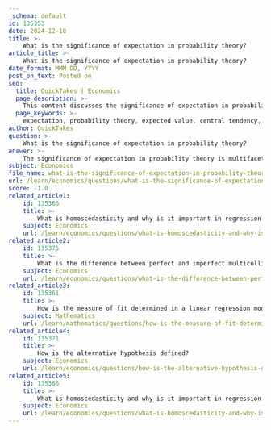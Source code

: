 ```yaml
---
_schema: default
id: 135353
date: 2024-12-18
title: >-
    What is the significance of expectation in probability theory?
article_title: >-
    What is the significance of expectation in probability theory?
date_format: MMM DD, YYYY
post_on_text: Posted on
seo:
  title: QuickTakes | Economics
  page_description: >-
    This content discusses the significance of expectation in probability theory, highlighting its role as a measure of central tendency, its linear properties, and its applications in economics and statistical methods.
  page_keywords: >-
    expectation, probability theory, expected value, central tendency, linearity, economics, decision-making, statistical inference, random variable, average behavior
author: QuickTakes
question: >-
    What is the significance of expectation in probability theory?
answer: >-
    The significance of expectation in probability theory is multifaceted and serves as a foundational concept in both theoretical and applied contexts. Here are some key points regarding its importance:\n\n1. **Definition and Interpretation**: The expected value, often referred to simply as expectation, is a generalization of the weighted average of all possible values a random variable can take, weighted by the probabilities of those outcomes. It represents the theoretical mean value of a numerical experiment over many repetitions, providing a measure of central tendency for the random variable.\n\n2. **Long-term Average**: Expectation is a measure of the "long-term average" of a random variable. When a probability distribution is normal, most outcomes will cluster around the expected value, making it a crucial indicator of where the values are likely to be centered.\n\n3. **Linear Properties**: One of the significant properties of expectation is its linearity. This means that for any two random variables $X$ and $Y$ and constants $a$ and $b$, the expectation of a linear combination can be expressed as:\n   $$\n   E[aX + bY] = aE[X] + bE[Y]\n   $$\n   This property simplifies the calculation of expected values in complex scenarios.\n\n4. **Applications in Economics**: In economics, expectations play a critical role in decision-making processes. They influence forecasts about future prices, sales, and other key variables, which in turn affect investment and consumption decisions. The concept of expectations is essential for understanding economic behavior and modeling dynamic systems where past decisions impact future outcomes.\n\n5. **Statistical Inference**: In statistical methods, the expected value is used to derive estimators and to understand the behavior of sample means. It is a key component in hypothesis testing and regression analysis, where it helps in assessing the validity of models and the significance of results.\n\n6. **Broader Implications**: Beyond economics, expectations are relevant in various fields, including psychology, health decisions, and social sciences, where they influence human behavior and choices.\n\nIn summary, the expectation is a central concept in probability theory that provides insights into the average behavior of random variables, informs decision-making in economics, and underpins many statistical methods. Its significance extends across multiple disciplines, highlighting its foundational role in understanding uncertainty and variability.
subject: Economics
file_name: what-is-the-significance-of-expectation-in-probability-theory.md
url: /learn/economics/questions/what-is-the-significance-of-expectation-in-probability-theory
score: -1.0
related_article1:
    id: 135366
    title: >-
        What is homoscedasticity and why is it important in regression analysis?
    subject: Economics
    url: /learn/economics/questions/what-is-homoscedasticity-and-why-is-it-important-in-regression-analysis
related_article2:
    id: 135375
    title: >-
        What is the difference between perfect and imperfect multicollinearity?
    subject: Economics
    url: /learn/economics/questions/what-is-the-difference-between-perfect-and-imperfect-multicollinearity
related_article3:
    id: 135361
    title: >-
        How is the measure of fit determined in a linear regression model?
    subject: Mathematics
    url: /learn/mathematics/questions/how-is-the-measure-of-fit-determined-in-a-linear-regression-model
related_article4:
    id: 135371
    title: >-
        How is the alternative hypothesis defined?
    subject: Economics
    url: /learn/economics/questions/how-is-the-alternative-hypothesis-defined
related_article5:
    id: 135366
    title: >-
        What is homoscedasticity and why is it important in regression analysis?
    subject: Economics
    url: /learn/economics/questions/what-is-homoscedasticity-and-why-is-it-important-in-regression-analysis
---
```


&nbsp;